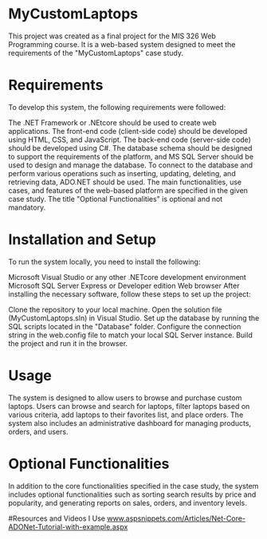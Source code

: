 # MyCustomLaptops
 This project was created as a final project for the MIS 326 Web Programming course. It is a web-based system designed to meet the requirements of the "MyCustomLaptops" case study.

# Requirements
To develop this system, the following requirements were followed:

The .NET Framework or .NEtcore should be used to create web applications.
The front-end code (client-side code) should be developed using HTML, CSS, and JavaScript.
The back-end code (server-side code) should be developed using C#.
The database schema should be designed to support the requirements
of the platform, and MS SQL Server should be used to design and manage the database.
To connect to the database and perform various operations
such as inserting, updating, deleting, and retrieving data, ADO.NET should be used.
The main functionalities, use cases, and features of the web-based platform are specified in the given case study. The title "Optional Functionalities" is optional and not mandatory.
# Installation and Setup
To run the system locally, you need to install the following:

Microsoft Visual Studio or any other .NETcore development environment
Microsoft SQL Server Express or Developer edition
Web browser
After installing the necessary software, follow these steps to set up the project:

Clone the repository to your local machine.
Open the solution file (MyCustomLaptops.sln) in Visual Studio.
Set up the database by running the SQL scripts located in the "Database" folder.
Configure the connection string in the web.config file to match your local SQL Server instance.
Build the project and run it in the browser.
  
# Usage
The system is designed to allow users to browse and purchase custom laptops.
 Users can browse and search for laptops, filter laptops based on various criteria, add laptops to their favorites list, and place orders.
  The system also includes an administrative dashboard for managing products, orders, and users.

# Optional Functionalities
In addition to the core functionalities specified in the case study, the system includes optional functionalities
such as sorting search results by price and popularity, and generating reports on sales, orders, and inventory levels.

#Resources and Videos I Use
www.aspsnippets.com/Articles/Net-Core-ADONet-Tutorial-with-example.aspx


